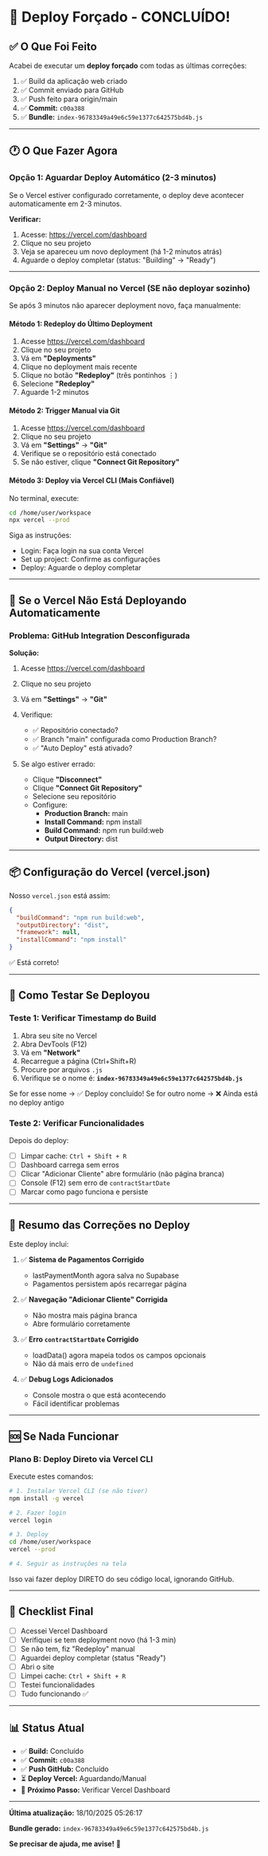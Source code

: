# 🚀 Deploy Forçado - CONCLUÍDO!

## ✅ O Que Foi Feito

Acabei de executar um **deploy forçado** com todas as últimas correções:

1. ✅ Build da aplicação web criado
2. ✅ Commit enviado para GitHub
3. ✅ Push feito para origin/main
4. ✅ **Commit:** `c00a388`
5. ✅ **Bundle:** `index-96783349a49e6c59e1377c642575bd4b.js`

---

## 🕐 O Que Fazer Agora

### Opção 1: Aguardar Deploy Automático (2-3 minutos)

Se o Vercel estiver configurado corretamente, o deploy deve acontecer automaticamente em 2-3 minutos.

**Verificar:**
1. Acesse: https://vercel.com/dashboard
2. Clique no seu projeto
3. Veja se apareceu um novo deployment (há 1-2 minutos atrás)
4. Aguarde o deploy completar (status: "Building" → "Ready")

---

### Opção 2: Deploy Manual no Vercel (SE não deployar sozinho)

Se após 3 minutos não aparecer deployment novo, faça manualmente:

#### Método 1: Redeploy do Último Deployment

1. Acesse https://vercel.com/dashboard
2. Clique no seu projeto
3. Vá em **"Deployments"**
4. Clique no deployment mais recente
5. Clique no botão **"Redeploy"** (três pontinhos ⋮)
6. Selecione **"Redeploy"**
7. Aguarde 1-2 minutos

#### Método 2: Trigger Manual via Git

1. Acesse https://vercel.com/dashboard
2. Clique no seu projeto
3. Vá em **"Settings"** → **"Git"**
4. Verifique se o repositório está conectado
5. Se não estiver, clique **"Connect Git Repository"**

#### Método 3: Deploy via Vercel CLI (Mais Confiável)

No terminal, execute:

```bash
cd /home/user/workspace
npx vercel --prod
```

Siga as instruções:
- Login: Faça login na sua conta Vercel
- Set up project: Confirme as configurações
- Deploy: Aguarde o deploy completar

---

## 🔧 Se o Vercel Não Está Deployando Automaticamente

### Problema: GitHub Integration Desconfigurada

**Solução:**

1. Acesse https://vercel.com/dashboard
2. Clique no seu projeto
3. Vá em **"Settings"** → **"Git"**
4. Verifique:
   - ✅ Repositório conectado?
   - ✅ Branch "main" configurada como Production Branch?
   - ✅ "Auto Deploy" está ativado?

5. Se algo estiver errado:
   - Clique **"Disconnect"**
   - Clique **"Connect Git Repository"**
   - Selecione seu repositório
   - Configure:
     - **Production Branch:** main
     - **Install Command:** npm install
     - **Build Command:** npm run build:web
     - **Output Directory:** dist

---

## 📦 Configuração do Vercel (vercel.json)

Nosso `vercel.json` está assim:

```json
{
  "buildCommand": "npm run build:web",
  "outputDirectory": "dist",
  "framework": null,
  "installCommand": "npm install"
}
```

✅ Está correto!

---

## 🧪 Como Testar Se Deployou

### Teste 1: Verificar Timestamp do Build

1. Abra seu site no Vercel
2. Abra DevTools (F12)
3. Vá em **"Network"**
4. Recarregue a página (Ctrl+Shift+R)
5. Procure por arquivos `.js`
6. Verifique se o nome é: **`index-96783349a49e6c59e1377c642575bd4b.js`**

Se for esse nome → ✅ Deploy concluído!
Se for outro nome → ❌ Ainda está no deploy antigo

### Teste 2: Verificar Funcionalidades

Depois do deploy:

- [ ] Limpar cache: `Ctrl + Shift + R`
- [ ] Dashboard carrega sem erros
- [ ] Clicar "Adicionar Cliente" abre formulário (não página branca)
- [ ] Console (F12) sem erro de `contractStartDate`
- [ ] Marcar como pago funciona e persiste

---

## 🎯 Resumo das Correções no Deploy

Este deploy inclui:

1. ✅ **Sistema de Pagamentos Corrigido**
   - lastPaymentMonth agora salva no Supabase
   - Pagamentos persistem após recarregar página

2. ✅ **Navegação "Adicionar Cliente" Corrigida**
   - Não mostra mais página branca
   - Abre formulário corretamente

3. ✅ **Erro `contractStartDate` Corrigido**
   - loadData() agora mapeia todos os campos opcionais
   - Não dá mais erro de `undefined`

4. ✅ **Debug Logs Adicionados**
   - Console mostra o que está acontecendo
   - Fácil identificar problemas

---

## 🆘 Se Nada Funcionar

### Plano B: Deploy Direto via Vercel CLI

Execute estes comandos:

```bash
# 1. Instalar Vercel CLI (se não tiver)
npm install -g vercel

# 2. Fazer login
vercel login

# 3. Deploy
cd /home/user/workspace
vercel --prod

# 4. Seguir as instruções na tela
```

Isso vai fazer deploy DIRETO do seu código local, ignorando GitHub.

---

## 📝 Checklist Final

- [ ] Acessei Vercel Dashboard
- [ ] Verifiquei se tem deployment novo (há 1-3 min)
- [ ] Se não tem, fiz "Redeploy" manual
- [ ] Aguardei deploy completar (status "Ready")
- [ ] Abri o site
- [ ] Limpei cache: `Ctrl + Shift + R`
- [ ] Testei funcionalidades
- [ ] Tudo funcionando ✅

---

## 📊 Status Atual

- ✅ **Build:** Concluído
- ✅ **Commit:** `c00a388`
- ✅ **Push GitHub:** Concluído
- ⏳ **Deploy Vercel:** Aguardando/Manual
- 🎯 **Próximo Passo:** Verificar Vercel Dashboard

---

**Última atualização:** 18/10/2025 05:26:17

**Bundle gerado:** `index-96783349a49e6c59e1377c642575bd4b.js`

**Se precisar de ajuda, me avise!** 🚀
